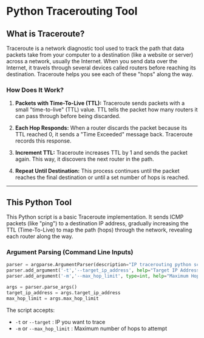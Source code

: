 # Python Tracerouting Tool

## What is Traceroute?

Traceroute is a network diagnostic tool used to track the path that data packets take from your computer to a destination (like a website or server) across a network, usually the Internet. When you send data over the Internet, it travels through several devices called routers before reaching its destination. Traceroute helps you see each of these "hops" along the way.

### How Does It Work?

1. **Packets with Time-To-Live (TTL):** Traceroute sends packets with a small "time-to-live" (TTL) value. TTL tells the packet how many routers it can pass through before being discarded.

2. **Each Hop Responds:** When a router discards the packet because its TTL reached 0, it sends a "Time Exceeded" message back. Traceroute records this response.

3. **Increment TTL:** Traceroute increases TTL by 1 and sends the packet again. This way, it discovers the next router in the path.

4. **Repeat Until Destination:** This process continues until the packet reaches the final destination or until a set number of hops is reached.

---

## This Python Tool

This Python script is a basic Traceroute implementation. It sends ICMP packets (like "ping") to a destination IP address, gradually increasing the TTL (Time-To-Live) to map the path (hops) through the network, revealing each router along the way.

### Argument Parsing (Command Line Inputs)

```python
parser = argparse.ArgumentParser(description="IP tracerouting python script")
parser.add_argument('-t','--target_ip_address', help="Target IP Address to be tracerouted")
parser.add_argument('-m','--max_hop_limit', type=int, help="Maximum Hop Limit")

args = parser.parse_args()
target_ip_address = args.target_ip_address
max_hop_limit = args.max_hop_limit
```

The script accepts:
* `-t` or `--target` : IP you want to trace
* `-m` or `--max_hop_limit` : Maximum number of hops to attempt
